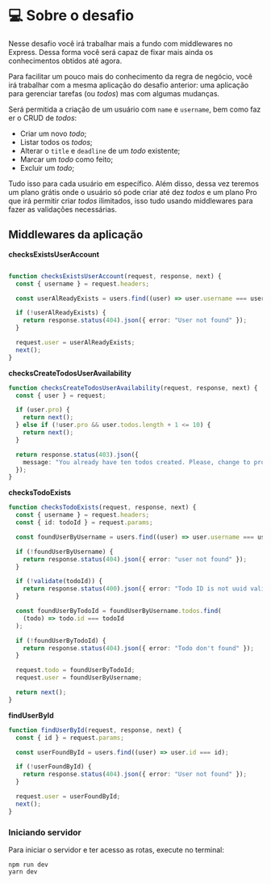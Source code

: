 # 💻 Sobre o desafio

Nesse desafio você irá trabalhar mais a fundo com middlewares no Express. Dessa forma você será capaz de fixar mais ainda os conhecimentos obtidos até agora. 

Para facilitar um pouco mais do conhecimento da regra de negócio, você irá trabalhar com a mesma aplicação do desafio anterior: uma aplicação para gerenciar tarefas (ou *todos*) mas com algumas mudanças.

Será permitida a criação de um usuário com `name` e `username`, bem como fazer o CRUD de *todos*:

- Criar um novo *todo*;
- Listar todos os *todos*;
- Alterar o `title` e `deadline` de um *todo* existente;
- Marcar um *todo* como feito;
- Excluir um *todo*;

Tudo isso para cada usuário em específico. Além disso, dessa vez teremos um plano grátis onde o usuário só pode criar até dez *todos* e um plano Pro que irá permitir criar *todos* ilimitados, isso tudo usando middlewares para fazer as validações necessárias.

## Middlewares da aplicação

**checksExistsUserAccount** 
```ts

function checksExistsUserAccount(request, response, next) {
  const { username } = request.headers;

  const userAlReadyExists = users.find((user) => user.username === username);

  if (!userAlReadyExists) {
    return response.status(404).json({ error: "User not found" });
  }

  request.user = userAlReadyExists;
  next();
}

```

**checksCreateTodosUserAvailability**
```ts
function checksCreateTodosUserAvailability(request, response, next) {
  const { user } = request;

  if (user.pro) {
    return next();
  } else if (!user.pro && user.todos.length + 1 <= 10) {
    return next();
  }

  return response.status(403).json({
    message: "You already have ten todos created. Please, change to pro Plan!",
  });
}
```
**checksTodoExists**
```ts
function checksTodoExists(request, response, next) {
  const { username } = request.headers;
  const { id: todoId } = request.params;

  const foundUserByUsername = users.find((user) => user.username === username);

  if (!foundUserByUsername) {
    return response.status(404).json({ error: "user not found" });
  }

  if (!validate(todoId)) {
    return response.status(400).json({ error: "Todo ID is not uuid validate" });
  }

  const foundUserByTodoId = foundUserByUsername.todos.find(
    (todo) => todo.id === todoId
  );

  if (!foundUserByTodoId) {
    return response.status(404).json({ error: "Todo don't found" });
  }

  request.todo = foundUserByTodoId;
  request.user = foundUserByUsername;

  return next();
}
```

**findUserById**
```ts
function findUserById(request, response, next) {
  const { id } = request.params;

  const userFoundById = users.find((user) => user.id === id);

  if (!userFoundById) {
    return response.status(404).json({ error: "User not found" });
  }

  request.user = userFoundById;
  next();
}
```

### Iniciando servidor

Para iniciar o servidor e ter acesso as rotas, execute no terminal:
```
npm run dev
yarn dev

```